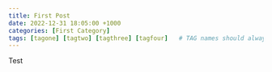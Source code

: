 ```yaml
---
title: First Post
date: 2022-12-31 18:05:00 +1000
categories: [First Category]
tags: [tagone] [tagtwo] [tagthree] [tagfour]   # TAG names should always be lowercase
---
```


Test
